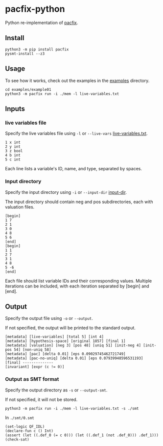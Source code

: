 # pacfix-python
Python re-implementation of [pacfix](https://github.com/pslhy/pacfix/tree/main).

## Install
```shell
python3 -m pip install pacfix
pysmt-install --z3
```

## Usage
To see how it works, check out the examples in the [examples](./examples/) directory.

```shell
cd examples/example01
python3 -m pacfix run -i ./mem -l live-variables.txt
```

## Inputs
### live variables file
Specify the live variables file using `-l` or `--live-vars` [live-variables.txt](./examples/example01/live-variables.txt).

```
1 x int
2 y int
3 z bool
4 b int
5 c int
```
Each line lists a variable's ID, name, and type, separated by spaces.

### Input directory
Specify the input directory using `-i` or `--input-dir` [input-dir](./examples/example01/mem).

The input directory should contain neg and pos subdirectories, each with valuation files.
```
[begin]
1 7
2 1
3 0
4 8
5 6
[end]
[begin]
1 1
2 7
3 1
4 8
5 -6
[end]
```
Each file should list variable IDs and their corresponding values. Multiple iterations can be included, with each iteration separated by [begin] and [end].

## Output
Specify the output file using `-o` or `--output`. 

If not specified, the output will be printed to the standard output.

```
[metadata] [live-variables] [total 5] [int 4]
[metadata] [hypothesis-space] [original 1857] [final 1]
[metadata] [valuation] [neg 3] [pos 48] [uniq 51] [init-neg 4] [init-pos 54] [non-uniq 58]
[metadata] [pac] [delta 0.01] [eps 0.09029745462721749]
[metadata] [pac-no-uniq] [delta 0.01] [eps 0.07939948596531193]
[final] --------------
[invariant] [expr (c != 0)]
```

### Output as SMT format
Specify the output directory as `-s` or `--output-smt`.

If not specified, it will not be stored.


```
python3 -m pacfix run -i ./mem -l live-variables.txt -s ./smt
```
In `./smt/0.smt`

```
(set-logic QF_IDL)
(declare-fun c () Int)
(assert (let ((.def_0 (= c 0))) (let ((.def_1 (not .def_0))) .def_1)))
(check-sat)
```